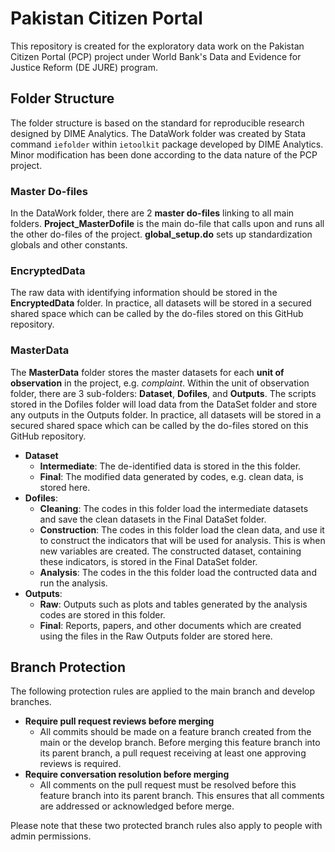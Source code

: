 # Pakistan Citizen Portal
This repository is created for the exploratory data work on the Pakistan Citizen Portal (PCP) project under World Bank's Data and Evidence for Justice Reform (DE JURE) program.

## Folder Structure
The folder structure is based on the standard for reproducible research designed by DIME Analytics. The DataWork folder was created by Stata command `iefolder` within `ietoolkit` package developed by DIME Analytics. Minor modification has been done according to the data nature of the PCP project. 

### Master Do-files
In the DataWork folder, there are 2 **master do-files** linking to all main folders. **Project_MasterDofile** is the main do-file that calls upon and runs all the other do-files of the project. **global_setup.do** sets up standardization globals and other constants.

### EncryptedData
The raw data with identifying information should be stored in the **EncryptedData** folder. In practice, all datasets will be stored in a secured shared space which can be called by the do-files stored on this GitHub repository.

### MasterData
The **MasterData** folder stores the master datasets for each **unit of observation** in the project, e.g. *complaint*. Within the unit of observation folder, there are 3 sub-folders: **Dataset**, **Dofiles**, and **Outputs**. The scripts stored in the Dofiles folder will load data from the DataSet folder and store any outputs in the Outputs folder. In practice, all datasets will be stored in a secured shared space which can be called by the do-files stored on this GitHub repository.
- **Dataset**
  - **Intermediate**: The de-identified data is stored in the this folder.
  - **Final**: The modified data generated by codes, e.g. clean data, is stored here.  
- **Dofiles**: 
  - **Cleaning**: The codes in this folder load the intermediate datasets and save the clean datasets in the Final DataSet folder.
  - **Construction**: The codes in this folder load the clean data, and use it to construct the indicators that will be used for analysis. This is when new variables are created. The constructed dataset, containing these indicators, is stored in the Final DataSet folder.
   - **Analysis**: The codes in the this folder load the contructed data and run the analysis.
- **Outputs**: 
  - **Raw**: Outputs such as plots and tables generated by the analysis codes are stored in this folder.
  - **Final**: Reports, papers, and other documents which are created using the files in the Raw Outputs folder are stored here.

## Branch Protection
The following protection rules are applied to the main branch and develop branches.
- **Require pull request reviews before merging**
  - All commits should be made on a feature branch created from the main or the develop branch. Before merging this feature branch into its parent branch, a pull request receiving at least one approving reviews is required.
- **Require conversation resolution before merging**
  - All comments on the pull request must be resolved before this feature branch into its parent branch. This ensures that all comments are addressed or acknowledged before merge.

Please note that these two protected branch rules also apply to people with admin permissions.
